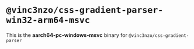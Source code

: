 # `@vinc3nzo/css-gradient-parser-win32-arm64-msvc`

This is the **aarch64-pc-windows-msvc** binary for `@vinc3nzo/css-gradient-parser`
